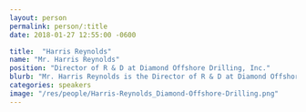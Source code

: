 ```yaml
---
layout: person
permalink: person/:title
date: 2018-01-27 12:55:00 -0600

title:  "Harris Reynolds"
name: "Mr. Harris Reynolds"
position: "Director of R & D at Diamond Offshore Drilling, Inc."
blurb: "Mr. Harris Reynolds is the Director of R & D at Diamond Offshore Drilling, Inc."
categories: speakers
image: "/res/people/Harris-Reynolds_Diamond-Offshore-Drilling.png"
---
```

